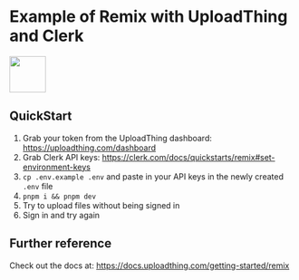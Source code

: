 # Example of Remix with UploadThing and Clerk

<a href="https://stackblitz.com/github/pingdotgg/uploadthing/tree/main/examples/with-clerk-pagesdir">
  <img height="64" src="https://github.com/pingdotgg/uploadthing/assets/51714798/45907a4e-aa64-401a-afb3-b6c6df6eb71f" />
</a>

## QuickStart

1. Grab your token from the UploadThing dashboard:
   https://uploadthing.com/dashboard
2. Grab Clerk API keys:
   https://clerk.com/docs/quickstarts/remix#set-environment-keys
3. `cp .env.example .env` and paste in your API keys in the newly created `.env`
   file
4. `pnpm i && pnpm dev`
5. Try to upload files without being signed in
6. Sign in and try again

## Further reference

Check out the docs at: https://docs.uploadthing.com/getting-started/remix
